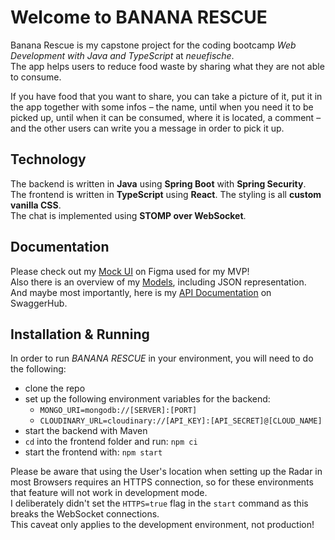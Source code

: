 # Welcome to BANANA RESCUE

Banana Rescue is my capstone project for the coding bootcamp *Web Development with Java and TypeScript* at
*neuefische*.  
The app helps users to reduce food waste by sharing what they are not able to consume.

If you have food that you want to share, you can take a picture of it, put it in the app together with some infos – the
name, until when you need it to be picked up, until when it can be consumed, where it is located, a comment – and the
other users can write you a message in order to pick it up.

## Technology

The backend is written in **Java** using **Spring Boot** with **Spring Security**.  
The frontend is written in **TypeScript** using **React**. The styling is all **custom vanilla CSS**.  
The chat is implemented using **STOMP over WebSocket**.

## Documentation

Please check out
my [Mock UI](https://www.figma.com/proto/uAzAfoRI7c7ws5HD4tL87N/Banana-Rescue?node-id=6-975&scaling=min-zoom&page-id=0%3A1&starting-point-node-id=2%3A22)
on Figma used for my MVP!  
Also there is an overview of my [Models](https://www.figma.com/file/spoKUhcg5Y7VZIhLy2M0dt/Banana-Rescue-Models),
including JSON representation.  
And maybe most importantly, here is
my [API Documentation](https://app.swaggerhub.com/apis-docs/VALENTINFINKE/BananaRescue) on SwaggerHub.

## Installation & Running

In order to run *BANANA RESCUE* in your environment, you will need to do the following:

* clone the repo
* set up the following environment variables for the backend:
  * `MONGO_URI=mongodb://[SERVER]:[PORT]`
  * `CLOUDINARY_URL=cloudinary://[API_KEY]:[API_SECRET]@[CLOUD_NAME]`
* start the backend with Maven
* `cd` into the frontend folder and run: `npm ci`
* start the frontend with: `npm start`

Please be aware that using the User's location when setting up the Radar in most Browsers requires an HTTPS connection,
so for these environments that feature will not work in development mode.  
I deliberately didn't set the `HTTPS=true` flag in the `start` command as this breaks the WebSocket connections.  
This caveat only applies to the development environment, not production!
